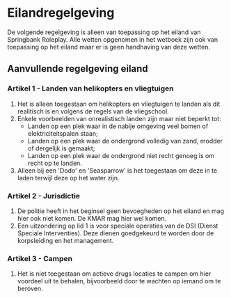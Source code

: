 # Eilandregelgeving

De volgende regelgeving is alleen van toepassing op het eiland van Springbank Roleplay. Alle wetten opgenomen in het wetboek zijn ook van toepassing op het eiland maar er is geen handhaving van deze wetten.

## Aanvullende regelgeving eiland

### Artikel 1 - Landen van helikopters en vliegtuigen

1. Het is alleen toegestaan om helikopters en vliegtuigen te landen als dit realitisch is en volgens de regels van de vliegschool.
2. Enkele voorbeelden van onrealistisch landen zijn maar niet beperkt tot:
    * Landen op een plek waar in de nabije omgeving veel bomen of elektriciteitspalen staan;
    * Landen op een plek waar de ondergrond volledig van zand, modder of dergelijk is gemaakt;
    * Landen op een plek waar de ondergrond niet recht genoeg is om recht op te landen.
2. Alleen bij een 'Dodo' en 'Seasparrow' is het toegestaan om deze in te laden terwijl deze op het water zijn.


### Artikel 2 - Jurisdictie

1. De politie heeft in het beginsel geen bevoegheden op het eiland en mag hier ook niet komen. De KMAR mag hier wel komen.
2. Een uitzondering op lid 1 is voor speciale operaties van de DSI (Dienst Speciale Interventies). Deze dienen goedgekeurd te worden door de korpsleiding en het management.

### Artikel 3 - Campen

1. Het is niet toegestaan om actieve drugs locaties te campen om hier voordeel uit te behalen, bijvoorbeeld door te wachten op iemand om te beroven.
 

